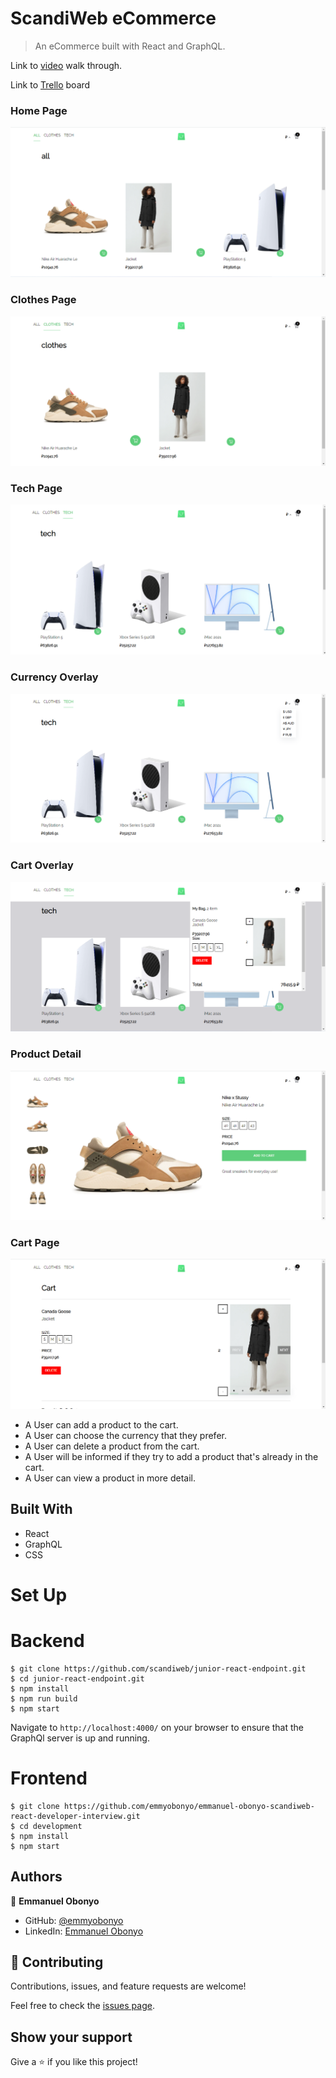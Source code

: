# ScandiWeb eCommerce

> An eCommerce built with React and GraphQL.

Link to [video](https://www.loom.com/share/331fa1f2d80149398db732d3497c253c) walk through.

Link to [Trello](https://trello.com/b/PbKhb4ok/scandiweb-react-developer-interview) board

### Home Page
![Home Page](./public/images/Home.png)

### Clothes Page
![Clothes Page](./public/images/clothes.png)

### Tech Page
![Tech Page](./public/images/tech.png)

### Currency Overlay
![Currency Page](./public/images/currency.png)

### Cart Overlay
![Cart](./public/images/cart.png)

### Product Detail
![Product Details](./public/images/productDetail.png)

### Cart Page
![Cart Page](./public/images/cartPage.png)

- A User can add a product to the cart.
- A User can choose the currency that they prefer.
- A User can delete a product from the cart.
- A User will be informed if they try to add a product that's already in the cart.
- A User can view a product in more detail.

## Built With

- React
- GraphQL
- CSS

# Set Up
# Backend
```
$ git clone https://github.com/scandiweb/junior-react-endpoint.git
$ cd junior-react-endpoint.git
$ npm install
$ npm run build
$ npm start
```
Navigate to `http://localhost:4000/` on your browser to ensure that the GraphQl server is up and running.

# Frontend
```
$ git clone https://github.com/emmyobonyo/emmanuel-obonyo-scandiweb-react-developer-interview.git
$ cd development
$ npm install
$ npm start
```

## Authors

👤 **Emmanuel Obonyo**

- GitHub: [@emmyobonyo](https://github.com/emmyobonyo)
- LinkedIn: [Emmanuel Obonyo](https://www.linkedin.com/in/emmanuel-obonyo-3728a2200/)

## 🤝 Contributing

Contributions, issues, and feature requests are welcome!

Feel free to check the [issues page](https://github.com/emmyobonyo/emmanuel-obonyo-scandiweb-react-developer-interview/issues).

## Show your support

Give a ⭐️ if you like this project!
